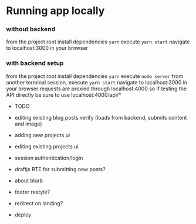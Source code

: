 # Running app locally

### without backend

from the project root
install dependencies `yarn`
execute `yarn start`
navigate to localhost:3000 in your browser

### with backend setup

from the project root
install dependencies `yarn`
execute `node server`
from another terminal session, execute `yarn start`
navigate to localhost:3000 in your browser
requests are proxied through localhost:4000 so if testing the API directly be sure to use localhost:4000/api/\*

- TODO
- editing existing blog posts verify (loads from backend, submits content and image)
- adding new projects ui
- editing existing projects ui
- session authentication/login
- draftjs RTE for submitting new posts?
- about blurb
- footer restyle?
- redirect on landing?

- deploy

